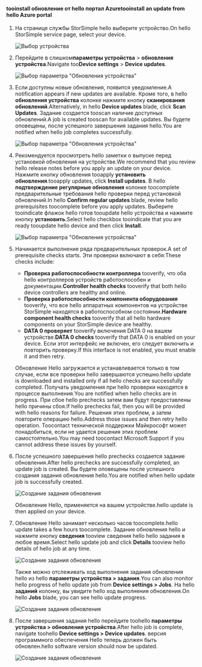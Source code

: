 <!--author=alkohli last changed: 07/07/17-->

#### <a name="tooinstall-an-update-from-hello-azure-portal"></a><span data-ttu-id="2fdaa-101">tooinstall обновление от hello портал Azure</span><span class="sxs-lookup"><span data-stu-id="2fdaa-101">tooinstall an update from hello Azure portal</span></span>

1. <span data-ttu-id="2fdaa-102">На странице службы StorSimple hello выберите устройство.</span><span class="sxs-lookup"><span data-stu-id="2fdaa-102">On hello StorSimple service page, select your device.</span></span>

    ![Выбор устройства](./media/storsimple-8000-install-update4-via-portal/update1.png)

2. <span data-ttu-id="2fdaa-104">Перейдите в слишком**параметры устройства** > **обновления устройства**.</span><span class="sxs-lookup"><span data-stu-id="2fdaa-104">Navigate too**Device settings** > **Device updates**.</span></span>

    ![Выбор параметра "Обновления устройства"](./media/storsimple-8000-install-update4-via-portal/update2.png)

2. <span data-ttu-id="2fdaa-106">Если доступны новые обновления, появится уведомление.</span><span class="sxs-lookup"><span data-stu-id="2fdaa-106">A notification appears if new updates are available.</span></span> <span data-ttu-id="2fdaa-107">Кроме того, в hello **обновления устройства** колонке нажмите кнопку **сканирования обновлений**.</span><span class="sxs-lookup"><span data-stu-id="2fdaa-107">Alternatively, in hello **Device updates** blade, click **Scan Updates**.</span></span> <span data-ttu-id="2fdaa-108">Задание создается tooscan наличие доступных обновлений.</span><span class="sxs-lookup"><span data-stu-id="2fdaa-108">A job is created tooscan for available updates.</span></span> <span data-ttu-id="2fdaa-109">Вы будете оповещены, после успешного завершения задания hello.</span><span class="sxs-lookup"><span data-stu-id="2fdaa-109">You are notified when hello job completes successfully.</span></span>

    ![Выбор параметра "Обновления устройства"](./media/storsimple-8000-install-update4-via-portal/update3.png)

3. <span data-ttu-id="2fdaa-111">Рекомендуется просмотреть hello заметки о выпуске перед установкой обновления на устройстве.</span><span class="sxs-lookup"><span data-stu-id="2fdaa-111">We recommend that you review hello release notes before you apply an update on your device.</span></span> <span data-ttu-id="2fdaa-112">Нажмите кнопку обновления tooapply **установить обновления**.</span><span class="sxs-lookup"><span data-stu-id="2fdaa-112">tooapply updates, click **Install updates**.</span></span> <span data-ttu-id="2fdaa-113">В hello **подтверждение регулярные обновления** колонке toocomplete предварительные требования hello проверки перед установкой обновлений.</span><span class="sxs-lookup"><span data-stu-id="2fdaa-113">In hello **Confirm regular updates** blade, review hello prerequisites toocomplete before you apply updates.</span></span> <span data-ttu-id="2fdaa-114">Выберите tooindicate флажок hello готов tooupdate hello устройства и нажмите кнопку **установить**.</span><span class="sxs-lookup"><span data-stu-id="2fdaa-114">Select hello checkbox tooindicate that you are ready tooupdate hello device and then click **Install**.</span></span>

    ![Выбор параметра "Обновления устройства"](./media/storsimple-8000-install-update4-via-portal/update4.png)

6. <span data-ttu-id="2fdaa-116">Начинается выполнение ряда предварительных проверок.</span><span class="sxs-lookup"><span data-stu-id="2fdaa-116">A set of prerequisite checks starts.</span></span> <span data-ttu-id="2fdaa-117">Эти проверки включают в себя:</span><span class="sxs-lookup"><span data-stu-id="2fdaa-117">These checks include:</span></span>
   
   * <span data-ttu-id="2fdaa-118">**Проверка работоспособности контроллера** tooverify, что оба hello контроллеров устройств работоспособен и документации.</span><span class="sxs-lookup"><span data-stu-id="2fdaa-118">**Controller health checks** tooverify that both hello device controllers are healthy and online.</span></span>
   * <span data-ttu-id="2fdaa-119">**Проверка работоспособности компонента оборудования** tooverify, что все hello аппаратных компонентов на устройстве StorSimple находятся в работоспособном состоянии.</span><span class="sxs-lookup"><span data-stu-id="2fdaa-119">**Hardware component health checks** tooverify that all hello hardware components on your StorSimple device are healthy.</span></span>
   * <span data-ttu-id="2fdaa-120">**DATA 0 проверяет** tooverify включения DATA 0 на вашем устройстве.</span><span class="sxs-lookup"><span data-stu-id="2fdaa-120">**DATA 0 checks** tooverify that DATA 0 is enabled on your device.</span></span> <span data-ttu-id="2fdaa-121">Если этот интерфейс не включен, его следует включить и повторить проверку.</span><span class="sxs-lookup"><span data-stu-id="2fdaa-121">If this interface is not enabled, you must enable it and then retry.</span></span>

    <span data-ttu-id="2fdaa-122">Обновление Hello загружается и устанавливается только в том случае, если все проверки hello завершаются успешно.</span><span class="sxs-lookup"><span data-stu-id="2fdaa-122">hello update is downloaded and installed only if all hello checks are successfully completed.</span></span> <span data-ttu-id="2fdaa-123">Получать уведомления при hello проверки находятся в процессе выполнения.</span><span class="sxs-lookup"><span data-stu-id="2fdaa-123">You are notified when hello checks are in progress.</span></span> <span data-ttu-id="2fdaa-124">При сбое hello prechecks затем вам будут предоставлены hello причины сбоя.</span><span class="sxs-lookup"><span data-stu-id="2fdaa-124">If hello prechecks fail, then you will be provided with hello reasons for failure.</span></span> <span data-ttu-id="2fdaa-125">Решения этих проблем, а затем повторите операцию hello.</span><span class="sxs-lookup"><span data-stu-id="2fdaa-125">Address those issues and then retry hello operation.</span></span> <span data-ttu-id="2fdaa-126">Toocontact технической поддержки Майкрософт может понадобиться, если не удается решения этих проблем самостоятельно.</span><span class="sxs-lookup"><span data-stu-id="2fdaa-126">You may need toocontact Microsoft Support if you cannot address these issues by yourself.</span></span>

7. <span data-ttu-id="2fdaa-127">После успешного завершения hello prechecks создается задание обновления.</span><span class="sxs-lookup"><span data-stu-id="2fdaa-127">After hello prechecks are successfully completed, an update job is created.</span></span> <span data-ttu-id="2fdaa-128">Вы будете оповещены после успешного создания задания обновления hello.</span><span class="sxs-lookup"><span data-stu-id="2fdaa-128">You are notified when hello update job is successfully created.</span></span>
   
    ![Создание задания обновления](./media/storsimple-8000-install-update4-via-portal/update6.png)
   
    <span data-ttu-id="2fdaa-130">Обновление Hello, применяется на вашем устройстве.</span><span class="sxs-lookup"><span data-stu-id="2fdaa-130">hello update is then applied on your device.</span></span>

9. <span data-ttu-id="2fdaa-131">Обновление Hello занимает несколько часов toocomplete.</span><span class="sxs-lookup"><span data-stu-id="2fdaa-131">hello update takes a few hours toocomplete.</span></span> <span data-ttu-id="2fdaa-132">Задание обновления hello и нажмите кнопку **сведения** tooview сведения hello hello задания в любое время.</span><span class="sxs-lookup"><span data-stu-id="2fdaa-132">Select hello update job and click **Details** tooview hello details of hello job at any time.</span></span>

    ![Создание задания обновления](./media/storsimple-8000-install-update4-via-portal/update8.png)

     <span data-ttu-id="2fdaa-134">Также можно отслеживать ход выполнения задания обновления hello из hello **параметры устройства > задания**.</span><span class="sxs-lookup"><span data-stu-id="2fdaa-134">You can also monitor hello progress of hello update job from **Device settings > Jobs**.</span></span> <span data-ttu-id="2fdaa-135">На hello **заданий** колонку, вы увидите hello ход выполнения обновления.</span><span class="sxs-lookup"><span data-stu-id="2fdaa-135">On hello **Jobs** blade, you can see hello update progress.</span></span>

     ![Создание задания обновления](./media/storsimple-8000-install-update4-via-portal/update7.png)

10. <span data-ttu-id="2fdaa-137">После завершения задания hello перейдите toohello **параметры устройства > обновления устройства**.</span><span class="sxs-lookup"><span data-stu-id="2fdaa-137">After hello job is complete, navigate toohello **Device settings > Device updates**.</span></span> <span data-ttu-id="2fdaa-138">версия программного обеспечения Hello теперь должен быть обновлен.</span><span class="sxs-lookup"><span data-stu-id="2fdaa-138">hello software version should now be updated.</span></span>

    ![Создание задания обновления](./media/storsimple-8000-install-update4-via-portal/update9.png)

